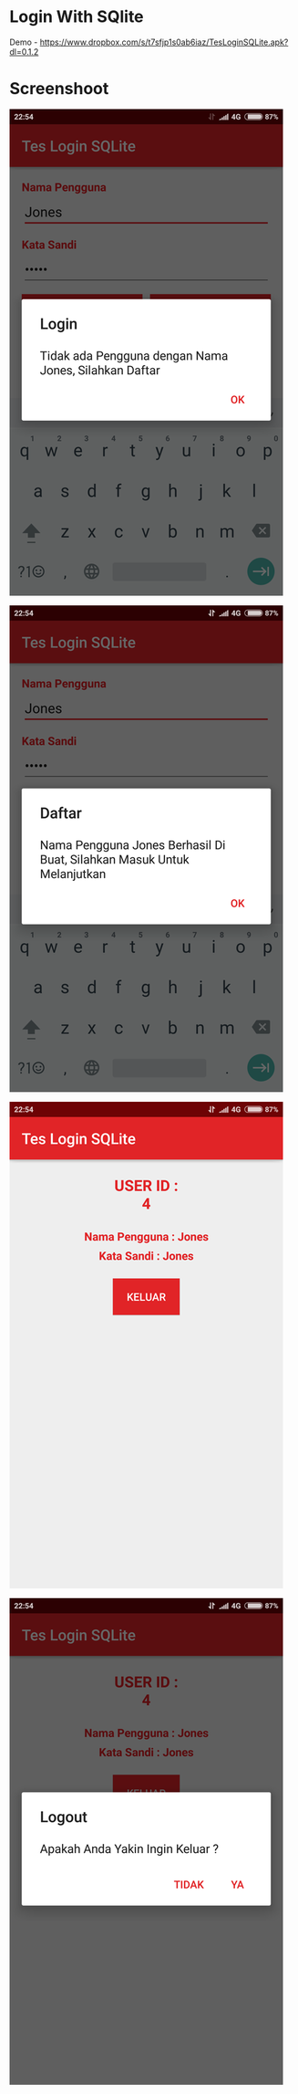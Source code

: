 # Login With SQlite


Demo - https://www.dropbox.com/s/t7sfjp1s0ab6iaz/TesLoginSQLite.apk?dl=0.1.2

# Screenshoot

[![Jones Random](https://github.com/JonesRandom/Login-With-SQlite/raw/master/Screenshoot/2.png)](https://github.com/JonesRandom/Login-With-SQlite/raw/master/Screenshoot/2.png)

[![Jones Random](https://github.com/JonesRandom/Login-With-SQlite/raw/master/Screenshoot/3.png)](https://github.com/JonesRandom/Login-With-SQlite/raw/master/Screenshoot/3.png)

[![Jones Random](https://github.com/JonesRandom/Login-With-SQlite/raw/master/Screenshoot/4.png)](https://github.com/JonesRandom/Login-With-SQlite/raw/master/Screenshoot/4.png)

[![Jones Random](https://github.com/JonesRandom/Login-With-SQlite/raw/master/Screenshoot/5.png)](https://github.com/JonesRandom/Login-With-SQlite/raw/master/Screenshoot/5.png)
